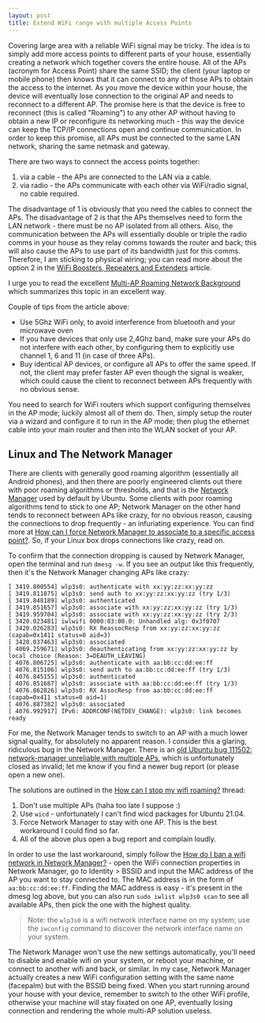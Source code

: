```yaml
---
layout: post
title: Extend WiFi range with multiple Access Points
---
```


Covering large area with a reliable WiFi signal may be tricky. The idea is to simply add more access points
to different parts of your house, essentially creating a network which together covers the entire house.
All of the APs (acronym for Access Point) share the same SSID; the client (your laptop or mobile phone)
then knows that it can connect to any of those APs to obtain the access to the internet. As you move
the device within your house, the device will eventually lose connection to the original AP and needs to reconnect
to a different AP. The promise here is that the device is free
to reconnect (this is called "Roaming") to any other AP without having to obtain a new IP or reconfigure its networking much - this way
the device can keep the TCP/IP connections open and continue communication. In order to keep this promise, all APs
must be connected to the same LAN network, sharing
the same netmask and gateway.

There are two ways to connect the access points together:

1. via a cable - the APs are connected to the LAN via a cable.
2. via radio - the APs communicate with each other via WiFi/radio signal, no cable required.

The disadvantage of 1 is obviously that you need the cables to connect the APs.
The disadvantage of 2 is that the APs themselves need to form the LAN network - there must be no AP isolated from all others.
Also, the communication between the APs will essentially double or triple the radio comms in your house as they relay comms
towards the router and back; this will also cause the APs to use part of its bandwidth just for this comms.
Therefore, I am sticking to physical wiring; you can read more about the option 2 in the
[WiFi Boosters, Repeaters and Extenders](https://www.waveform.com/pages/wifi-booster-repeater-extender-differences) article.

I urge you to read the excellent [Multi-AP Roaming Network Background](https://superuser.com/a/122508/750976) which summarizes
this topic in an excellent way.

Couple of tips from the article above:
* Use 5Ghz WiFi only, to avoid interference from bluetooth and your microwave oven
* If you have devices that only use 2,4Ghz band, make sure your APs do not interfere with each other, by configuring them to
  explicitly use channel 1, 6 and 11 (in case of three APs).
* Buy identical AP devices, or configure all APs to offer the same speed. If not, the client may prefer faster AP even though
  the signal is weaker, which could cause the client to reconnect between APs frequently with no obvious sense.

You need to search for WiFi routers which support configuring themselves in the AP mode; luckily
almost all of them do. Then, simply setup the router via a wizard and configure it to run in the AP
mode; then plug the ethernet cable into your main router and then into the WLAN socket of your AP. 

## Linux and The Network Manager

There are clients with generally good roaming algorithm (essentially all Android phones), and then there are
poorly engineered clients out there with poor roaming algorithms or thresholds,
and that is the [Network Manager](https://help.ubuntu.com/community/NetworkManager)
used by default by Ubuntu. Some clients with poor roaming algorithms tend to stick to one AP; Network Manager on the other
hand tends to reconnect between APs like crazy, for no obvious reason, causing the connections to drop frequently -
an infuriating experience.
You can find more at [How can I force Network Manager to associate to a specific access point?](https://askubuntu.com/questions/40038/how-can-i-force-network-manager-to-associate-to-a-specific-access-point).
So, if your Linux box drops connections like crazy, read on.

To confirm that the connection dropping is caused by Network Manager, open the terminal and run `dmesg -w`. If you see
an output like this frequently, then it's the Network Manager changing APs like crazy:

```
[ 3419.800554] wlp3s0: authenticate with xx:yy:zz:xx:yy:zz
[ 3419.811875] wlp3s0: send auth to xx:yy:zz:xx:yy:zz (try 1/3)
[ 3419.848189] wlp3s0: authenticated
[ 3419.851657] wlp3s0: associate with xx:yy:zz:xx:yy:zz (try 1/3)
[ 3419.959704] wlp3s0: associate with xx:yy:zz:xx:yy:zz (try 2/3)
[ 3420.023481] iwlwifi 0000:03:00.0: Unhandled alg: 0x3f0707
[ 3420.026283] wlp3s0: RX ReassocResp from xx:yy:zz:xx:yy:zz (capab=0x1411 status=0 aid=3)
[ 3420.037463] wlp3s0: associated
[ 4069.259671] wlp3s0: deauthenticating from xx:yy:zz:xx:yy:zz by local choice (Reason: 3=DEAUTH_LEAVING)
[ 4076.806725] wlp3s0: authenticate with aa:bb:cc:dd:ee:ff
[ 4076.815106] wlp3s0: send auth to aa:bb:cc:dd:ee:ff (try 1/3)
[ 4076.845155] wlp3s0: authenticated
[ 4076.851687] wlp3s0: associate with aa:bb:cc:dd:ee:ff (try 1/3)
[ 4076.862826] wlp3s0: RX AssocResp from aa:bb:cc:dd:ee:ff (capab=0x411 status=0 aid=1)
[ 4076.887382] wlp3s0: associated
[ 4076.992917] IPv6: ADDRCONF(NETDEV_CHANGE): wlp3s0: link becomes ready
```

For me, the Network Manager tends to switch to an AP with a much lower signal quality,
for absolutely no apparent reason. I consider this a glaring, ridiculous bug in the Network Manager.
There is an [old Ubuntu bug 111502: network-manager unreliable with multiple APs](https://bugs.launchpad.net/ubuntu/+source/network-manager/+bug/111502),
which is unfortunately closed as invalid; let me know if you find a newer bug report
(or please open a new one).

The solutions are outlined in the [How can I stop my wifi roaming?](https://ubuntuforums.org/showthread.php?t=1437212)
thread:
1. Don't use multiple APs (haha too late I suppose :)
2. Use `wicd` - unfortunately I can't find wicd packages for Ubuntu 21.04.
3. Force Network Manager to stay with one AP. This is the best workaround I could find so far.
4. All of the above plus open a bug report and complain loudly.

In order to use the last workaround, simply follow the [How do I ban a wifi network in Network Manager?](https://askubuntu.com/questions/11990/how-do-i-ban-a-wifi-network-in-network-manager) -
open the WiFi connection properties in Network Manager, go to Identity > BSSID and input the MAC address
of the AP you want to stay connected to. The MAC address is in the form of `aa:bb:cc:dd:ee:ff`. Finding the MAC address
is easy - it's present in the dmesg log above, but you can also run `sudo iwlist wlp3s0 scan`
to see all available APs, then pick the one with the highest quality.

> Note: the `wlp3s0` is a wifi network interface name on my system; use the `iwconfig` command
> to discover the network interface name on your system.

The Network Manager won't use the new settings automatically, you'll need to
disable and enable wifi on your system, or reboot your machine, or connect to another wifi and back, or similar.
In my case, Network Manager actually creates a new WiFi configuration setting with the same name (facepalm)
but with the BSSID being fixed. When you start running around your house with your device, remember to
switch to the other WiFi profile, otherwise your machine will stay fixated on one AP, eventually
losing connection and rendering the whole multi-AP solution useless.
